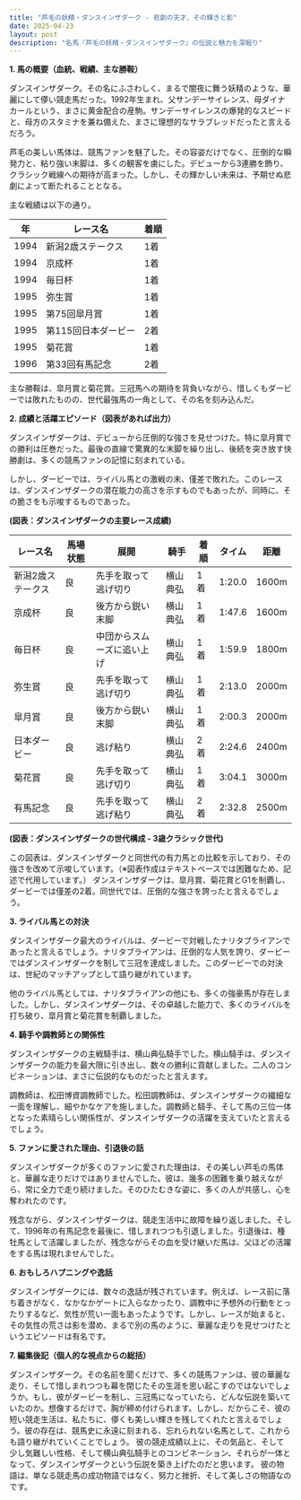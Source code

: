 ```yaml
---
title: "芦毛の妖精・ダンスインザダーク - 悲劇の天才、その輝きと影"
date: 2025-04-23
layout: post
description: "名馬『芦毛の妖精・ダンスインザダーク』の伝説と魅力を深堀り"
---
```


**1. 馬の概要（血統、戦績、主な勝鞍）**

ダンスインザダーク。その名にふさわしく、まるで闇夜に舞う妖精のような、華麗にして儚い競走馬だった。1992年生まれ、父サンデーサイレンス、母ダイナカールという、まさに黄金配合の産駒。サンデーサイレンスの爆発的なスピードと、母方のスタミナを兼ね備えた、まさに理想的なサラブレッドだったと言えるだろう。

芦毛の美しい馬体は、競馬ファンを魅了した。その容姿だけでなく、圧倒的な瞬発力と、粘り強い末脚は、多くの観客を虜にした。デビューから3連勝を飾り、クラシック戦線への期待が高まった。しかし、その輝かしい未来は、予期せぬ悲劇によって断たれることとなる。

主な戦績は以下の通り。

| 年 | レース名             | 着順 |
|---|----------------------|-----|
| 1994 | 新潟2歳ステークス   | 1着 |
| 1994 | 京成杯               | 1着 |
| 1994 | 毎日杯               | 1着 |
| 1995 | 弥生賞               | 1着 |
| 1995 | 第75回皐月賞         | 1着 |
| 1995 | 第115回日本ダービー   | 2着 |
| 1995 | 菊花賞               | 1着 |
| 1996 | 第33回有馬記念       | 2着 |


主な勝鞍は、皐月賞と菊花賞。三冠馬への期待を背負いながら、惜しくもダービーでは敗れたものの、世代最強馬の一角として、その名を刻み込んだ。


**2. 成績と活躍エピソード（図表があれば出力）**

ダンスインザダークは、デビューから圧倒的な強さを見せつけた。特に皐月賞での勝利は圧巻だった。最後の直線で驚異的な末脚を繰り出し、後続を突き放す快勝劇は、多くの競馬ファンの記憶に刻まれている。

しかし、ダービーでは、ライバル馬との激戦の末、僅差で敗れた。このレースは、ダンスインザダークの潜在能力の高さを示すものでもあったが、同時に、その脆さをも示唆するものであった。

**(図表：ダンスインザダークの主要レース成績)**

| レース名             | 馬場状態 | 展開                     | 騎手       | 着順 | タイム       | 距離 |
|----------------------|----------|--------------------------|------------|-----|-------------|------|
| 新潟2歳ステークス   | 良       | 先手を取って逃げ切り     | 横山典弘   | 1着 | 1:20.0     | 1600m |
| 京成杯               | 良       | 後方から鋭い末脚       | 横山典弘   | 1着 | 1:47.6     | 1600m |
| 毎日杯               | 良       | 中団からスムーズに追い上げ | 横山典弘   | 1着 | 1:59.9     | 1800m |
| 弥生賞               | 良       | 先手を取って逃げ切り     | 横山典弘   | 1着 | 2:13.0     | 2000m |
| 皐月賞               | 良       | 後方から鋭い末脚       | 横山典弘   | 1着 | 2:00.3     | 2000m |
| 日本ダービー           | 良       | 逃げ粘り                  | 横山典弘   | 2着 | 2:24.6     | 2400m |
| 菊花賞               | 良       | 先手を取って逃げ切り     | 横山典弘   | 1着 | 3:04.1     | 3000m |
| 有馬記念             | 良       | 先手を取って逃げ粘り     | 横山典弘   | 2着 | 2:32.8     | 2500m |


**(図表：ダンスインザダークの世代構成 - 3歳クラシック世代)**

この図表は、ダンスインザダークと同世代の有力馬との比較を示しており、その強さを改めて示唆しています。（※図表作成はテキストベースでは困難なため、記述で代用しています。）  ダンスインザダークは、皐月賞、菊花賞とG1を制覇し、ダービーでは僅差の2着。同世代では、圧倒的な強さを誇ったと言えるでしょう。


**3. ライバル馬との対決**

ダンスインザダーク最大のライバルは、ダービーで対戦したナリタブライアンであったと言えるでしょう。ナリタブライアンは、圧倒的な人気を誇り、ダービーではダンスインザダークを制して三冠を達成しました。このダービーでの対決は、世紀のマッチアップとして語り継がれています。

他のライバル馬としては、ナリタブライアンの他にも、多くの強豪馬が存在しました。しかし、ダンスインザダークは、その卓越した能力で、多くのライバルを打ち破り、皐月賞と菊花賞を制覇しました。


**4. 騎手や調教師との関係性**

ダンスインザダークの主戦騎手は、横山典弘騎手でした。横山騎手は、ダンスインザダークの能力を最大限に引き出し、数々の勝利に貢献しました。二人のコンビネーションは、まさに伝説的なものだったと言えます。

調教師は、松田博資調教師でした。松田調教師は、ダンスインザダークの繊細な一面を理解し、細やかなケアを施しました。調教師と騎手、そして馬の三位一体となった素晴らしい関係性が、ダンスインザダークの活躍を支えていたと言えるでしょう。


**5. ファンに愛された理由、引退後の話**

ダンスインザダークが多くのファンに愛された理由は、その美しい芦毛の馬体と、華麗な走りだけではありませんでした。彼は、幾多の困難を乗り越えながら、常に全力で走り続けました。そのひたむきな姿に、多くの人が共感し、心を奪われたのです。

残念ながら、ダンスインザダークは、競走生活中に故障を繰り返しました。そして、1996年の有馬記念を最後に、惜しまれつつも引退しました。引退後は、種牡馬として活躍しましたが、残念ながらその血を受け継いだ馬は、父ほどの活躍をする馬は現れませんでした。


**6. おもしろハプニングや逸話**

ダンスインザダークには、数々の逸話が残されています。例えば、レース前に落ち着きがなく、なかなかゲートに入らなかったり、調教中に予想外の行動をとったりするなど、気性が荒い一面もあったようです。しかし、レースが始まると、その気性の荒さは影を潜め、まるで別の馬のように、華麗な走りを見せつけたというエピソードは有名です。


**7. 編集後記（個人的な視点からの総括）**

ダンスインザダーク。その名前を聞くだけで、多くの競馬ファンは、彼の華麗な走り、そして惜しまれつつも幕を閉じたその生涯を思い起こすのではないでしょうか。もし、彼がダービーを制し、三冠馬になっていたら、どんな伝説を築いていたのか。想像するだけで、胸が締め付けられます。しかし、だからこそ、彼の短い競走生活は、私たちに、儚くも美しい輝きを残してくれたと言えるでしょう。彼の存在は、競馬史に永遠に刻まれる、忘れられない名馬として、これからも語り継がれていくことでしょう。  彼の競走成績以上に、その気品と、そして少し気難しい性格、そして横山典弘騎手とのコンビネーション、それらが一体となって、ダンスインザダークという伝説を築き上げたのだと思います。  彼の物語は、単なる競走馬の成功物語ではなく、努力と挫折、そして美しさの物語なのです。
